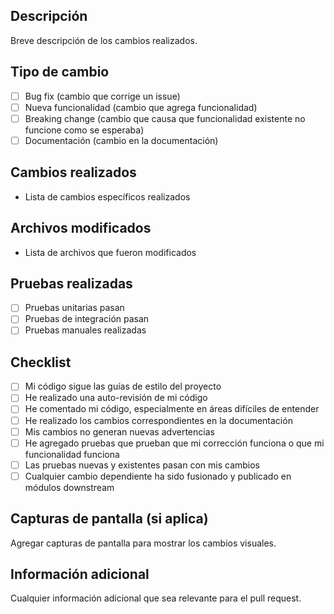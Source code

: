 ## Descripción
Breve descripción de los cambios realizados.

## Tipo de cambio
- [ ] Bug fix (cambio que corrige un issue)
- [ ] Nueva funcionalidad (cambio que agrega funcionalidad)
- [ ] Breaking change (cambio que causa que funcionalidad existente no funcione como se esperaba)
- [ ] Documentación (cambio en la documentación)

## Cambios realizados
- Lista de cambios específicos realizados

## Archivos modificados
- Lista de archivos que fueron modificados

## Pruebas realizadas
- [ ] Pruebas unitarias pasan
- [ ] Pruebas de integración pasan
- [ ] Pruebas manuales realizadas

## Checklist
- [ ] Mi código sigue las guías de estilo del proyecto
- [ ] He realizado una auto-revisión de mi código
- [ ] He comentado mi código, especialmente en áreas difíciles de entender
- [ ] He realizado los cambios correspondientes en la documentación
- [ ] Mis cambios no generan nuevas advertencias
- [ ] He agregado pruebas que prueban que mi corrección funciona o que mi funcionalidad funciona
- [ ] Las pruebas nuevas y existentes pasan con mis cambios
- [ ] Cualquier cambio dependiente ha sido fusionado y publicado en módulos downstream

## Capturas de pantalla (si aplica)
Agregar capturas de pantalla para mostrar los cambios visuales.

## Información adicional
Cualquier información adicional que sea relevante para el pull request.
